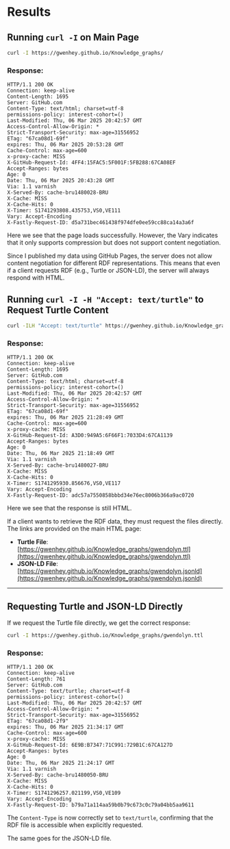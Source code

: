 # Results

## Running `curl -I` on Main Page

```sh
curl -I https://gwenhey.github.io/Knowledge_graphs/
```

### **Response:**
```
HTTP/1.1 200 OK
Connection: keep-alive
Content-Length: 1695
Server: GitHub.com
Content-Type: text/html; charset=utf-8
permissions-policy: interest-cohort=()
Last-Modified: Thu, 06 Mar 2025 20:42:57 GMT
Access-Control-Allow-Origin: *
Strict-Transport-Security: max-age=31556952
ETag: "67ca08d1-69f"
expires: Thu, 06 Mar 2025 20:53:28 GMT
Cache-Control: max-age=600
x-proxy-cache: MISS
X-GitHub-Request-Id: 4FF4:15FAC5:5F001F:5FB288:67CA08EF
Accept-Ranges: bytes
Age: 0
Date: Thu, 06 Mar 2025 20:43:28 GMT
Via: 1.1 varnish
X-Served-By: cache-bru1480028-BRU
X-Cache: MISS
X-Cache-Hits: 0
X-Timer: S1741293808.435753,VS0,VE111
Vary: Accept-Encoding
X-Fastly-Request-ID: d5a731bec461438f974dfe0ee59cc88ca14a3a6f
```

Here we see that the page loads successfully. However, the Vary indicates that it only supports compression but does not support content negotiation.

Since I published my data using GitHub Pages, the server does not allow content negotiation for different RDF representations. This means that even if a client requests RDF (e.g., Turtle or JSON-LD), the server will always respond with HTML.

## Running `curl -I -H "Accept: text/turtle"` to Request Turtle Content

```sh
curl -ILH "Accept: text/turtle" https://gwenhey.github.io/Knowledge_graphs/
```

### **Response:**
```
HTTP/1.1 200 OK
Connection: keep-alive
Content-Length: 1695
Server: GitHub.com
Content-Type: text/html; charset=utf-8
permissions-policy: interest-cohort=()
Last-Modified: Thu, 06 Mar 2025 20:42:57 GMT
Access-Control-Allow-Origin: *
Strict-Transport-Security: max-age=31556952
ETag: "67ca08d1-69f"
expires: Thu, 06 Mar 2025 21:28:49 GMT
Cache-Control: max-age=600
x-proxy-cache: MISS
X-GitHub-Request-Id: A3D0:949A5:6F66F1:7033D4:67CA1139
Accept-Ranges: bytes
Age: 0
Date: Thu, 06 Mar 2025 21:18:49 GMT
Via: 1.1 varnish
X-Served-By: cache-bru1480027-BRU
X-Cache: MISS
X-Cache-Hits: 0
X-Timer: S1741295930.856676,VS0,VE117
Vary: Accept-Encoding
X-Fastly-Request-ID: adc57a7550858bbbd34e76ec8006b366a9ac0720
```

Here we see that the response is still HTML.

If a client wants to retrieve the RDF data, they must request the files directly. The links are provided on the main HTML page:

- **Turtle File**: [https://gwenhey.github.io/Knowledge_graphs/gwendolyn.ttl](https://gwenhey.github.io/Knowledge_graphs/gwendolyn.ttl)
- **JSON-LD File**: [https://gwenhey.github.io/Knowledge_graphs/gwendolyn.jsonld](https://gwenhey.github.io/Knowledge_graphs/gwendolyn.jsonld)

---

## Requesting Turtle and JSON-LD Directly

If we request the Turtle file directly, we get the correct response:


```sh
curl -I https://gwenhey.github.io/Knowledge_graphs/gwendolyn.ttl
```
### **Response:**
```
HTTP/1.1 200 OK
Connection: keep-alive
Content-Length: 761
Server: GitHub.com
Content-Type: text/turtle; charset=utf-8
permissions-policy: interest-cohort=()
Last-Modified: Thu, 06 Mar 2025 20:42:57 GMT
Access-Control-Allow-Origin: *
Strict-Transport-Security: max-age=31556952
ETag: "67ca08d1-2f9"
expires: Thu, 06 Mar 2025 21:34:17 GMT
Cache-Control: max-age=600
x-proxy-cache: MISS
X-GitHub-Request-Id: 6E9B:B7347:71C991:729B1C:67CA127D
Accept-Ranges: bytes
Age: 0
Date: Thu, 06 Mar 2025 21:24:17 GMT
Via: 1.1 varnish
X-Served-By: cache-bru1480050-BRU
X-Cache: MISS
X-Cache-Hits: 0
X-Timer: S1741296257.021199,VS0,VE109
Vary: Accept-Encoding
X-Fastly-Request-ID: b79a71a114aa59b0b79c673c0c79a04bb5aa9611
```

The `Content-Type` is now correctly set to `text/turtle`, confirming that the RDF file is accessible when explicitly requested.

The same goes for the JSON-LD file.
